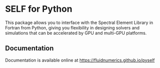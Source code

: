 # SELF for Python
This package allows you to interface with the Spectral Element Library in Fortran from Python, giving you flexibility in designing solvers and simulations that can be accelerated by GPU and multi-GPU platforms. 

## Documentation

Documentation is available online at https://fluidnumerics.github.io/pyself
